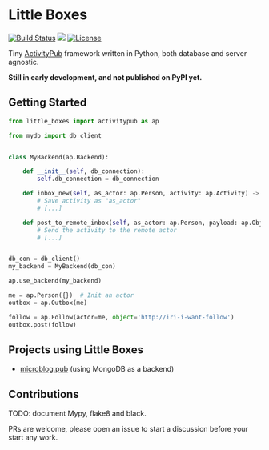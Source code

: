 # Little Boxes

<a href="https://travis-ci.org/tsileo/little-boxes"><img src="https://travis-ci.org/tsileo/little-boxes.svg?branch=master" alt="Build Status"></a>
<img src="https://img.shields.io/pypi/pyversions/little-boxes.svg" />
<a href="https://github.com/tsileo/little-boxes/blob/master/LICENSE"><img src="https://img.shields.io/badge/license-ISC-red.svg?style=flat" alt="License"></a>

Tiny [ActivityPub](https://activitypub.rocks/) framework written in Python, both database and server agnostic.

**Still in early development, and not published on PyPI yet.**

## Getting Started

```python
from little_boxes import activitypub as ap

from mydb import db_client


class MyBackend(ap.Backend):

    def __init__(self, db_connection):
        self.db_connection = db_connection    

    def inbox_new(self, as_actor: ap.Person, activity: ap.Activity) -> None:
        # Save activity as "as_actor"
        # [...]

    def post_to_remote_inbox(self, as_actor: ap.Person, payload: ap.ObjectType, recipient: str) -> None:
        # Send the activity to the remote actor
        # [...]


db_con = db_client()
my_backend = MyBackend(db_con)

ap.use_backend(my_backend)

me = ap.Person({})  # Init an actor
outbox = ap.Outbox(me)

follow = ap.Follow(actor=me, object='http://iri-i-want-follow')
outbox.post(follow)
```

## Projects using Little Boxes

 - [microblog.pub](http://github.com/tsileo/microblog.pub) (using MongoDB as a backend)

## Contributions

TODO: document Mypy, flake8 and black.

PRs are welcome, please open an issue to start a discussion before your start any work.
